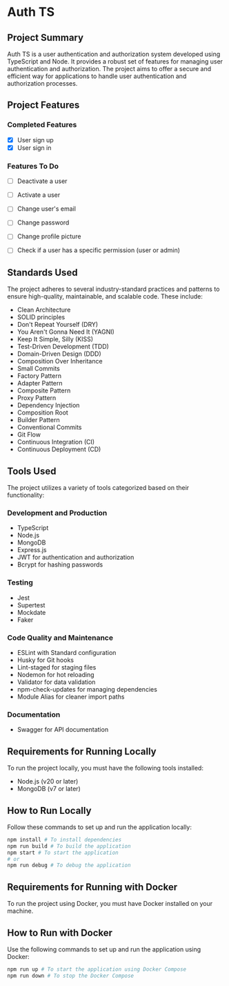 # Auth TS

## Project Summary

Auth TS is a user authentication and authorization system developed using TypeScript and Node. It provides a robust set of features for managing user authentication and authorization. The project aims to offer a secure and efficient way for applications to handle user authentication and authorization processes.


## Project Features

### Completed Features

- [x] User sign up
- [x] User sign in

### Features To Do

- [ ] Deactivate a user
- [ ] Activate a user
- [ ] Change user's email
- [ ] Change password
- [ ] Change profile picture
- [ ] Check if a user has a specific permission (user or admin)


## Standards Used

The project adheres to several industry-standard practices and patterns to ensure high-quality, maintainable, and scalable code. These include:

- Clean Architecture
- SOLID principles
- Don't Repeat Yourself (DRY)
- You Aren't Gonna Need It (YAGNI)
- Keep It Simple, Silly (KISS)
- Test-Driven Development (TDD)
- Domain-Driven Design (DDD)
- Composition Over Inheritance
- Small Commits
- Factory Pattern
- Adapter Pattern
- Composite Pattern
- Proxy Pattern
- Dependency Injection
- Composition Root
- Builder Pattern
- Conventional Commits
- Git Flow
- Continuous Integration (CI)
- Continuous Deployment (CD)


## Tools Used

The project utilizes a variety of tools categorized based on their functionality:

### Development and Production

- TypeScript
- Node.js
- MongoDB
- Express.js
- JWT for authentication and authorization
- Bcrypt for hashing passwords

### Testing

- Jest
- Supertest
- Mockdate
- Faker

### Code Quality and Maintenance

- ESLint with Standard configuration
- Husky for Git hooks
- Lint-staged for staging files
- Nodemon for hot reloading
- Validator for data validation
- npm-check-updates for managing dependencies
- Module Alias for cleaner import paths

### Documentation

- Swagger for API documentation


## Requirements for Running Locally

To run the project locally, you must have the following tools installed:

- Node.js (v20 or later)
- MongoDB (v7 or later)

## How to Run Locally

Follow these commands to set up and run the application locally:

```bash
npm install # To install dependencies
npm run build # To build the application
npm start # To start the application
# or
npm run debug # To debug the application
```


## Requirements for Running with Docker

To run the project using Docker, you must have Docker installed on your machine.

## How to Run with Docker

Use the following commands to set up and run the application using Docker:

```bash
npm run up # To start the application using Docker Compose
npm run down # To stop the Docker Compose
```
